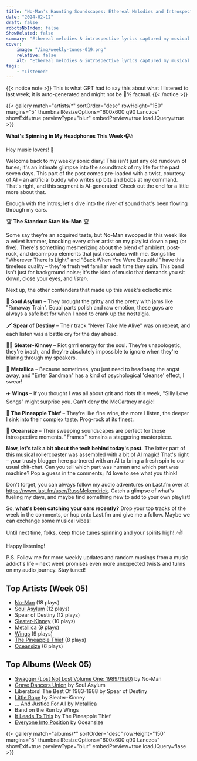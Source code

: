```yaml
---
title: "No-Man's Haunting Soundscapes: Ethereal Melodies and Introspective Lyrics Captured My Week"
date: "2024-02-12"
draft: false
robotsNoIndex: false
ShowRelated: false
summary: "Ethereal melodies & introspective lyrics captured my musical soul this week! Join me in embracing No-Man's haunting soundscapes"
cover:
    image: "/img/weekly-tunes-019.png"
    relative: false
    alt: "Ethereal melodies & introspective lyrics captured my musical soul this week! Join me in embracing No-Man's haunting soundscapes"
tags:
    - "Listened"
---
```


{{< notice note >}}
This is what GPT had to say this about what I listened to last week; it is auto-generated and might not be 💯% factual.
{{< /notice >}}

{{< gallery match="artists/*" sortOrder="desc" rowHeight="150" margins="5" thumbnailResizeOptions="600x600 q90 Lanczos" showExif=true previewType="blur" embedPreview=true loadJQuery=true >}}

**What's Spinning in My Headphones This Week 🎧🎶**

Hey music lovers! 🎸

Welcome back to my weekly sonic diary! This isn't just any old rundown of tunes; it's an intimate glimpse into the soundtrack of my life for the past seven days. This part of the post comes pre-loaded with a twist, courtesy of AI – an artificial buddy who writes up bits and bobs at my command. That's right, and this segment is AI-generated! Check out the end for a little more about that.

Enough with the intros; let's dive into the river of sound that's been flowing through my ears. 

🏆 **The Standout Star: No-Man** 🏆

Some say they’re an acquired taste, but No-Man swooped in this week like a velvet hammer, knocking every other artist on my playlist down a peg (or five). There's something mesmerizing about the blend of ambient, post-rock, and dream-pop elements that just resonates with me. Songs like "Wherever There Is Light" and "Back When You Were Beautiful" have this timeless quality – they're fresh yet familiar each time they spin. This band isn't just for background noise; it's the kind of music that demands you sit down, close your eyes, and *listen*. 

Next up, the other contenders that made up this week's eclectic mix:

🎸 **Soul Asylum** – They brought the gritty and the pretty with jams like "Runaway Train". Equal parts polish and raw emotion, these guys are always a safe bet for when I need to crank up the nostalgia.

🗡️ **Spear of Destiny** – Their track "Never Take Me Alive" was on repeat, and each listen was a battle cry for the day ahead.

👩‍🎤 **Sleater-Kinney** – Riot grrrl energy for the soul. They're unapologetic, they're brash, and they're absolutely impossible to ignore when they're blaring through my speakers.

🤘 **Metallica** – Because sometimes, you just need to headbang the angst away, and "Enter Sandman" has a kind of psychological 'cleanse' effect, I swear!

✈️ **Wings** – If you thought I was all about grit and riots this week, "Silly Love Songs" might surprise you. Can't deny the McCartney magic!

🍍 **The Pineapple Thief** – They're like fine wine, the more I listen, the deeper I sink into their complex taste. Prog-rock at its finest.

🌊 **Oceansize** – Their sweeping soundscapes are perfect for those introspective moments. "Frames" remains a staggering masterpiece.

**Now, let's talk a bit about the tech behind today's post.** The latter part of this musical rollercoaster was assembled with a bit of AI magic! That's right – your trusty blogger here partnered with an AI to bring a fresh spin to our usual chit-chat. Can you tell which part was human and which part was machine? Pop a guess in the comments; I'd love to see what you think!

Don't forget, you can always follow my audio adventures on Last.fm over at https://www.last.fm/user/RussMckendrick. Catch a glimpse of what's fueling my days, and maybe find something new to add to your own playlist!

So, **what's been catching your ears recently?** Drop your top tracks of the week in the comments, or hop onto Last.fm and give me a follow. Maybe we can exchange some musical vibes!

Until next time, folks, keep those tunes spinning and your spirits high! 🎶✌️

Happy listening!

P.S. Follow me for more weekly updates and random musings from a music addict's life – next week promises even more unexpected twists and turns on my audio journey. Stay tuned!

## Top Artists (Week 05)

- [No-Man](https://www.russ.fm/artist/no-man/) (18 plays)
- [Soul Asylum](https://www.russ.fm/artist/soul-asylum/) (12 plays)
- Spear of Destiny (12 plays)
- [Sleater-Kinney](https://www.russ.fm/artist/sleater-kinney/) (10 plays)
- [Metallica](https://www.russ.fm/artist/metallica/) (9 plays)
- [Wings](https://www.russ.fm/artist/wings/) (9 plays)
- [The Pineapple Thief](https://www.russ.fm/artist/the-pineapple-thief/) (8 plays)
- [Oceansize](https://www.russ.fm/artist/oceansize/) (6 plays)


## Top Albums (Week 05)

- [Swagger (Lost Not Lost Volume One: 1989/1990)](https://www.russ.fm/albums/swagger-lost-not-lost-volume-one-1989-1990-29642302/) by No-Man
- [Grave Dancers Union](https://www.russ.fm/albums/grave-dancers-union-7068256/) by Soul Asylum
- Liberators! The Best Of 1983-1988 by Spear of Destiny
- [Little Rope](https://www.russ.fm/albums/little-rope-29531152/) by Sleater-Kinney
- [… And Justice For All](https://www.russ.fm/albums/and-justice-for-all-29674207/) by Metallica
- Band on the Run by Wings
- [It Leads To This](https://www.russ.fm/albums/it-leads-to-this-29741239/) by The Pineapple Thief
- [Everyone Into Position](https://www.russ.fm/albums/everyone-into-position-1460942/) by Oceansize


{{< gallery match="albums/*" sortOrder="desc" rowHeight="150" margins="5" thumbnailResizeOptions="600x600 q90 Lanczos" showExif=true previewType="blur" embedPreview=true loadJQuery=flase >}}